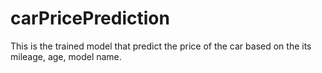 # carPricePrediction
This is the trained model that predict the price of the car based on the its mileage, age, model name.
